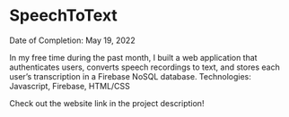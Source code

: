 # SpeechToText
Date of Completion: May 19, 2022

In my free time during the past month, I built a web application that authenticates users, converts speech recordings to text, and stores each user’s transcription in a Firebase NoSQL database. Technologies: Javascript, Firebase, HTML/CSS

Check out the website link in the project description!

